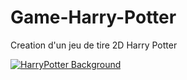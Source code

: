 # Game-Harry-Potter

Creation d'un jeu de tire 2D Harry Potter

[![HarryPotter Background](https://user-images.githubusercontent.com/74665047/208271444-a4211d50-c675-4bf2-b78c-75d7abe63b8b.jpg)](https://www.youtube.com/watch?v=a8H3j9kRJNc "Creation d'un jeu de tire 2D Harry Potter (HTML5+CSS3+JavaScript) 2022
")
